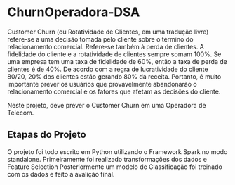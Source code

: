 # ChurnOperadora-DSA

Customer Churn (ou Rotatividade de Clientes, em uma tradução livre)
refere-se a uma decisão tomada pelo cliente sobre o término do relacionamento
comercial. Refere-se também à perda de clientes. A fidelidade do cliente e a
rotatividade de clientes sempre somam 100%. Se uma empresa tem uma taxa de
fidelidade de 60%, então a taxa de perda de clientes é de 40%. De acordo com a
regra de lucratividade do cliente 80/20, 20% dos clientes estão gerando 80% da
receita. Portanto, é muito importante prever os usuários que provavelmente
abandonarão o relacionamento comercial e os fatores que afetam as decisões do
cliente.

Neste projeto, deve prever o Customer Churn em uma Operadora de
Telecom.

## Etapas do Projeto
O projeto foi todo escrito em Python utilizando o Framework Spark no modo standalone.
Primeiramente foi realizado transformações dos dados e Feature Selection
Posteriormente um modelo de Classificação foi treinado com os dados e feito a avalição final.


